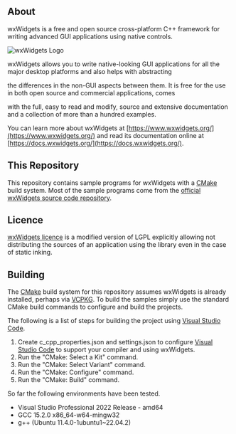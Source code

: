 About
-----

wxWidgets is a free and open source cross-platform C++ framework for writing advanced GUI applications using native controls.

![wxWidgets Logo](https://www.wxwidgets.org/assets/img/header-logo.png)

wxWidgets allows you to write native-looking GUI applications for all the major desktop platforms and also helps with abstracting

the differences in the non-GUI aspects between them. It is free for the use in both open source and commercial applications, comes

with the full, easy to read and modify, source and extensive documentation and a collection of more than a hundred examples.

You can learn more about wxWidgets at [https://www.wxwidgets.org/](https://www.wxwidgets.org/) and read its documentation online at [https://docs.wxwidgets.org/](https://docs.wxwidgets.org/).



This Repository
---------------

This repository contains sample programs for wxWidgets with a [CMake](https://cmake.org/) build system. Most of the sample programs come from the [official wxWidgets source code repository](https://github.com/wxWidgets/).

Licence
-------

[wxWidgets licence](https://github.com/wxWidgets/wxWidgets/blob/master/docs/licence.txt) is a modified version of LGPL explicitly allowing not distributing the sources of an application using the library even in the case of static inking.

Building
--------

The [CMake](https://cmake.org/) build system for this repository assumes wxWidgets is already installed, perhaps via [VCPKG](https://vcpkg.io/). To build the samples simply use the standard CMake build commands to configure and build the projects.

The following is a list of steps for building the project using [Visual Studio Code](https://code.visualstudio.com/).

1. Create c\_cpp\_properties.json and settings.json to configure [Visual Studio Code](https://code.visualstudio.com/) to support your compiler and using wxWidgets.
2. Run the "CMake: Select a Kit" command.
3. Run the "CMake: Select Variant" command.
4. Run the "CMake: Configure" command.
5. Run the "CMake: Build" command.

So far the following environments have been tested.

* Visual Studio Professional 2022 Release - amd64
* GCC 15.2.0 x86_64-w64-mingw32
* g++ (Ubuntu 11.4.0-1ubuntu1~22.04.2)
